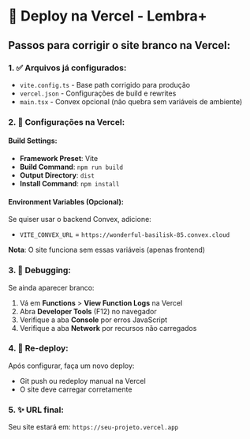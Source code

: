# 🚀 Deploy na Vercel - Lembra+

## Passos para corrigir o site branco na Vercel:

### 1. ✅ Arquivos já configurados:
- `vite.config.ts` - Base path corrigido para produção
- `vercel.json` - Configurações de build e rewrites
- `main.tsx` - Convex opcional (não quebra sem variáveis de ambiente)

### 2. 🔧 Configurações na Vercel:

#### Build Settings:
- **Framework Preset**: Vite
- **Build Command**: `npm run build`
- **Output Directory**: `dist`
- **Install Command**: `npm install`

#### Environment Variables (Opcional):
Se quiser usar o backend Convex, adicione:
- `VITE_CONVEX_URL` = `https://wonderful-basilisk-85.convex.cloud`

**Nota**: O site funciona sem essas variáveis (apenas frontend)

### 3. 🐛 Debugging:
Se ainda aparecer branco:
1. Vá em **Functions** > **View Function Logs** na Vercel
2. Abra **Developer Tools** (F12) no navegador
3. Verifique a aba **Console** por erros JavaScript
4. Verifique a aba **Network** por recursos não carregados

### 4. 🔄 Re-deploy:
Após configurar, faça um novo deploy:
- Git push ou redeploy manual na Vercel
- O site deve carregar corretamente

### 5. ✨ URL final:
Seu site estará em: `https://seu-projeto.vercel.app`
